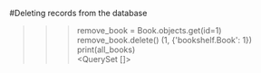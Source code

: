 #Deleting records from the database
>>> remove_book = Book.objects.get(id=1)       
>>> remove_book.delete()
(1, {'bookshelf.Book': 1})
>>> print(all_books)   
<QuerySet []>